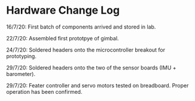 # Hardware Change Log

16/7/20: First batch of components arrived and stored in lab.

22/7/20: Assembled first prototpye of gimbal.

24/7/20: Soldered headers onto the microcontroller breakout for prototyping.

29/7/20: Soldered headers onto the two of the sensor boards (IMU + barometer). 

29/7/20: Feater controller and servo motors tested on breadboard. Proper operation has been confirmed.
